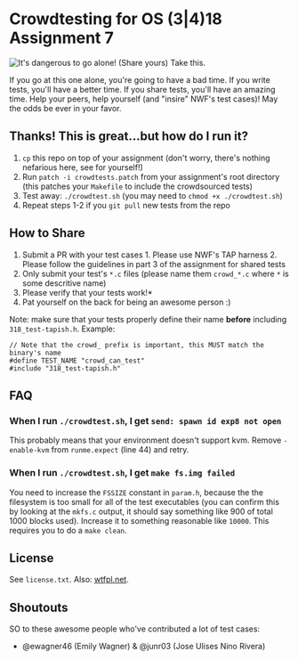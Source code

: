 Crowdtesting for OS (3|4)18 Assignment 7
========================================

![It's dangerous to go alone! (Share yours) Take this.](https://craftinggeek.files.wordpress.com/2014/05/th-63.jpg)

If you go at this one alone, you're going to have a bad time. If you write tests, you'll have a better time. If you share tests, you'll have an amazing time. Help your peers, help yourself (and "insire" NWF's test cases)! May the odds be ever in your favor.

## Thanks! This is great...but how do I run it?

  1. `cp` this repo on top of your assignment (don't worry, there's nothing nefarious here, see for yourself!)
  2. Run `patch -i crowdtests.patch` from your assignment's root directory (this patches your `Makefile` to include the crowdsourced tests)
  3. Test away: `./crowdtest.sh` (you may need to `chmod +x ./crowdtest.sh`)
  4. Repeat steps 1-2 if you `git pull` new tests from the repo

## How to Share

  1. Submit a PR with your test cases 
    1. Please use NWF's TAP harness
    2. Please follow the guidelines in part 3 of the assignment for shared tests
  2. Only submit your test's `*.c` files (please name them `crowd_*.c` where `*` is some descritive name)
  3. Please verify that your tests work!\*
  4. Pat yourself on the back for being an awesome person :)

Note: make sure that your tests properly define their name **before** including `318_test-tapish.h`. Example:

```
// Note that the crowd_ prefix is important, this MUST match the binary's name
#define TEST_NAME "crowd_can_test"
#include "318_test-tapish.h"
```

## FAQ

### When I run `./crowdtest.sh`, I get `send: spawn id exp8 not open`

This probably means that your environment doesn't support kvm. Remove `-enable-kvm` from `runme.expect` (line 44) and retry.

### When I run `./crowdtest.sh`, I get `make fs.img failed`

You need to increase the `FSSIZE` constant in `param.h`, because the the filesystem is too small for all of the test executables (you can confirm this by looking at the `mkfs.c` output, it should say something like 900 of total 1000 blocks used). Increase it to something reasonable like `10000`. This requires you to do a `make clean`.

## License

See `license.txt`. Also: [wtfpl.net](http://www.wtfpl.net/).

## Shoutouts

SO to these awesome people who've contributed a lot of test cases:

  - @ewagner46 (Emily Wagner) & @junr03 (Jose Ulises Nino Rivera)
